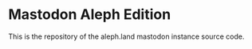 #  Mastodon Aleph Edition  #

This is the repository of the aleph.land mastodon instance source code.
